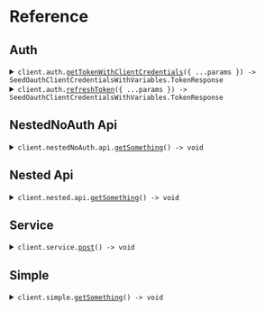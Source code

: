 # Reference
## Auth
<details><summary><code>client.auth.<a href="/src/api/resources/auth/client/Client.ts">getTokenWithClientCredentials</a>({ ...params }) -> SeedOauthClientCredentialsWithVariables.TokenResponse</code></summary>
<dl>
<dd>

#### 🔌 Usage

<dl>
<dd>

<dl>
<dd>

```typescript
await client.auth.getTokenWithClientCredentials({
    client_id: "client_id",
    client_secret: "client_secret",
    scope: "scope"
});

```
</dd>
</dl>
</dd>
</dl>

#### ⚙️ Parameters

<dl>
<dd>

<dl>
<dd>

**request:** `SeedOauthClientCredentialsWithVariables.GetTokenRequest` 
    
</dd>
</dl>

<dl>
<dd>

**requestOptions:** `Auth.RequestOptions` 
    
</dd>
</dl>
</dd>
</dl>


</dd>
</dl>
</details>

<details><summary><code>client.auth.<a href="/src/api/resources/auth/client/Client.ts">refreshToken</a>({ ...params }) -> SeedOauthClientCredentialsWithVariables.TokenResponse</code></summary>
<dl>
<dd>

#### 🔌 Usage

<dl>
<dd>

<dl>
<dd>

```typescript
await client.auth.refreshToken({
    client_id: "client_id",
    client_secret: "client_secret",
    refresh_token: "refresh_token",
    scope: "scope"
});

```
</dd>
</dl>
</dd>
</dl>

#### ⚙️ Parameters

<dl>
<dd>

<dl>
<dd>

**request:** `SeedOauthClientCredentialsWithVariables.RefreshTokenRequest` 
    
</dd>
</dl>

<dl>
<dd>

**requestOptions:** `Auth.RequestOptions` 
    
</dd>
</dl>
</dd>
</dl>


</dd>
</dl>
</details>

## NestedNoAuth Api
<details><summary><code>client.nestedNoAuth.api.<a href="/src/api/resources/nestedNoAuth/resources/api/client/Client.ts">getSomething</a>() -> void</code></summary>
<dl>
<dd>

#### 🔌 Usage

<dl>
<dd>

<dl>
<dd>

```typescript
await client.nestedNoAuth.api.getSomething();

```
</dd>
</dl>
</dd>
</dl>

#### ⚙️ Parameters

<dl>
<dd>

<dl>
<dd>

**requestOptions:** `Api.RequestOptions` 
    
</dd>
</dl>
</dd>
</dl>


</dd>
</dl>
</details>

## Nested Api
<details><summary><code>client.nested.api.<a href="/src/api/resources/nested/resources/api/client/Client.ts">getSomething</a>() -> void</code></summary>
<dl>
<dd>

#### 🔌 Usage

<dl>
<dd>

<dl>
<dd>

```typescript
await client.nested.api.getSomething();

```
</dd>
</dl>
</dd>
</dl>

#### ⚙️ Parameters

<dl>
<dd>

<dl>
<dd>

**requestOptions:** `Api.RequestOptions` 
    
</dd>
</dl>
</dd>
</dl>


</dd>
</dl>
</details>

## Service
<details><summary><code>client.service.<a href="/src/api/resources/service/client/Client.ts">post</a>() -> void</code></summary>
<dl>
<dd>

#### 🔌 Usage

<dl>
<dd>

<dl>
<dd>

```typescript
await client.service.post();

```
</dd>
</dl>
</dd>
</dl>

#### ⚙️ Parameters

<dl>
<dd>

<dl>
<dd>

**requestOptions:** `Service.RequestOptions` 
    
</dd>
</dl>
</dd>
</dl>


</dd>
</dl>
</details>

## Simple
<details><summary><code>client.simple.<a href="/src/api/resources/simple/client/Client.ts">getSomething</a>() -> void</code></summary>
<dl>
<dd>

#### 🔌 Usage

<dl>
<dd>

<dl>
<dd>

```typescript
await client.simple.getSomething();

```
</dd>
</dl>
</dd>
</dl>

#### ⚙️ Parameters

<dl>
<dd>

<dl>
<dd>

**requestOptions:** `Simple.RequestOptions` 
    
</dd>
</dl>
</dd>
</dl>


</dd>
</dl>
</details>
